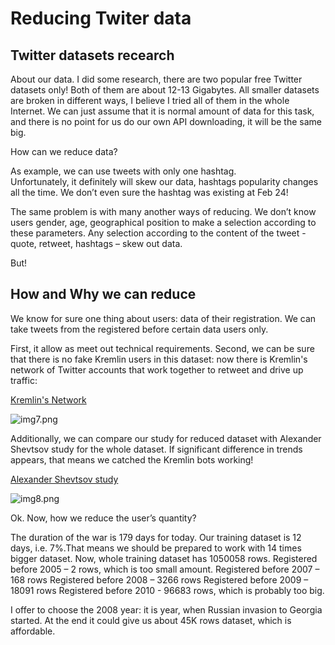 # Reducing Twiter data

## Twitter datasets recearch

About our data. I did some research, there are two popular free Twitter datasets only! Both of them are about 12-13 Gigabytes. All smaller datasets are broken in different ways, I believe I tried all of them in the whole Internet. 
We can just assume that it is normal amount of data for this task, and there is no point for us do our own API downloading, it will be the same big.

How can we reduce data?

As example, we can use tweets with only one hashtag.  
Unfortunately, it definitely will skew our data, hashtags popularity changes all the time. We don’t even sure the hashtag was existing at Feb 24!

The same problem is with many another ways of reducing. We don’t know users gender, age, geographical position to make a selection according to these parameters. Any selection according to the content of the tweet - quote, retweet, hashtags – skew out data.


But!

## How and Why we can reduce

We know for sure one thing about users: data of their registration. We can take tweets from the registered before certain data users only. 

First, it allow as meet out technical requirements.
Second, we can be sure that there is no fake Kremlin users in this dataset: now there is Kremlin's network of Twitter accounts that work together to retweet and drive up traffic:  

[Kremlin's Network](https://www.bbc.com/news/technology-60790821)

![img7.png](UA_War/Preliminary_Data_Analysis/Resources/Images/img7.png)

Additionally, we can compare our study for reduced dataset with Alexander Shevtsov study for the whole dataset. If significant difference in trends  appears, that means we catched the Kremlin bots working!  

[Alexander Shevtsov study](https://alexdrk14.github.io/RussiaUkraineWar/sentiment.html)  

![img8.png](UA_War/Preliminary_Data_Analysis/Resources/Images/img8.png)

Ok. Now, how we reduce the user’s quantity?


The duration of the war is 179 days for today. Our training dataset is 12 days, i.e. 7%.That means we should be prepared to work with 14 times bigger dataset.
Now, whole training dataset has 1050058 rows.
Registered before 2005 – 2 rows, which is too small amount.
Registered before 2007 – 168 rows
Registered before 2008 – 3266 rows
Registered before 2009 – 18091 rows
Registered before 2010 - 96683 rows, which is probably too big.

I offer to choose the 2008 year: it is year, when Russian invasion to Georgia started.
At the end it could give us about 45K rows dataset, which is affordable.